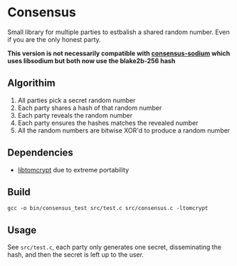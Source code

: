 # Consensus

Small library for multiple parties to estbalish a shared random number. Even if you are the only honest party.

**This version is not necessarily compatible with [consensus-sodium](https://github.com/ali-raheem/consensus-sodium) which uses libsodium but both now use the blake2b-256 hash**

## Algorithim

1. All parties pick a secret random number
2. Each party shares a hash of that random number
3. Each party reveals the random number
4. Each party ensures the hashes matches the revealed number
5. All the random numbers are bitwise XOR'd to produce a random number

## Dependencies

- [libtomcrypt](https://github.com/libtom/libtomcrypt) due to extreme portability

## Build

```
gcc -o bin/consensus_test src/test.c src/consensus.c -ltomcrypt
```

## Usage

See `src/test.c`, each party only generates one secret, disseminating the hash, and then the secret is left up to the user.